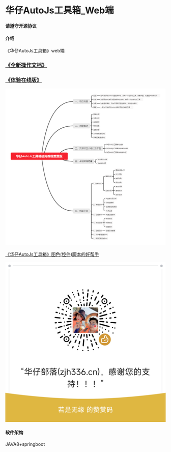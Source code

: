# 华仔AutoJs工具箱_Web端

#### 请遵守开源协议

#### 介绍
《华仔AutoJs工具箱》web端

### [《全新操作文档》](http://doc.zjh336.cn/#/integrate/hz_autojs_tools_box)

### [《体验在线版》](http://tool.zjh336.cn)

![输入图片说明](%E5%8D%8E%E4%BB%94AutoJs%E5%B7%A5%E5%85%B7%E7%AE%B1%E4%BD%BF%E7%94%A8%E6%95%99%E7%A8%8B%E9%87%8D%E7%BD%AE%E7%89%88.png)


[《华仔AutoJs工具箱》图色(控件)脚本的好帮手](https://www.zjh336.cn/?id=2109)

![输入图片说明](%E8%B5%9E%E8%B5%8F.png)

#### 软件架构
JAVA8+springboot
